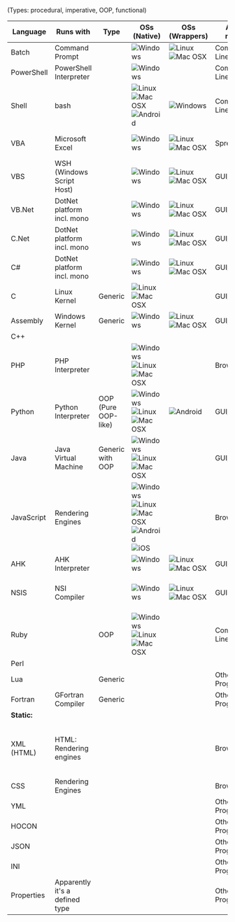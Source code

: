 (Types: procedural, imperative, OOP, functional)

|  Language  |         Runs with         |  Type   | OSs (Native)      | OSs (Wrappers)               | Access method | Full name          |
|------------|---------------------------|---------|-------------------|------------------------------|---------------|--------------------|
| Batch      | Command Prompt            |         |![Windows][Windows]|![Linux][Linux]![Mac OSX][OSX]| Command Line  | Windows Batch
| PowerShell | PowerShell Interpreter    |         |![Windows][Windows]|                              | Command Line  | 
| Shell      | bash                      |         |![Linux][Linux]![Mac OSX][OSX]![Android][Android]|![Windows][Windows]|Command Line| 
| VBA        | Microsoft Excel           |         |![Windows][Windows]|![Linux][Linux]![Mac OSX][OSX]| Spreadsheet   | Visual Basic for Applications
| VBS        | WSH (Windows Script Host) |         |![Windows][Windows]|![Linux][Linux]![Mac OSX][OSX]| GUI/CLI       | Visual Basic Script
| VB.Net     | DotNet platform incl. mono|         |![Windows][Windows]|![Linux][Linux]![Mac OSX][OSX]| GUI/CLI       | Visual Basic DotNet
| C.Net      | DotNet platform incl. mono|         |![Windows][Windows]|![Linux][Linux]![Mac OSX][OSX]| GUI/CLI       | Visual C DotNet
| C#         | DotNet platform incl. mono|         |![Windows][Windows]|![Linux][Linux]![Mac OSX][OSX]| GUI/CLI       | Visual C Sharp DotNet
| C          | Linux Kernel              | Generic |![Linux][Linux]![Mac OSX][OSX]|                   | GUI/CLI       | 
| Assembly   | Windows Kernel            | Generic |![Windows][Windows]|![Linux][Linux]![Mac OSX][OSX]| GUI/CLI       | 
| C++        |                           |         |                   |                              |               | C Plus Plus
| PHP        | PHP Interpreter           |         |![Windows][Windows]![Linux][Linux]![Mac OSX][OSX]|| Browser       | 
| Python     | Python Interpreter        |OOP (Pure OOP-like)|![Windows][Windows]![Linux][Linux]![Mac OSX][OSX]|![Android][Android]|GUI/CLI| 
| Java       | Java Virtual Machine      |Generic with OOP   |![Windows][Windows]![Linux][Linux]![Mac OSX][OSX]||GUI/CLI| 
| JavaScript | Rendering Engines         |         |![Windows][Windows]![Linux][Linux]![Mac OSX][OSX]![Android][Android]![iOS][iOS]||Browser/CLI| 
| AHK        | AHK Interpreter           |         |![Windows][Windows]|![Linux][Linux]![Mac OSX][OSX]| GUI/Keyboard  | AutoHotkey
| NSIS       | NSI Compiler              |         |![Windows][Windows]|![Linux][Linux]![Mac OSX][OSX]| GUI           | Nullsoft Scriptable Install System
| Ruby       |                           |   OOP   |![Windows][Windows]![Linux][Linux]![Mac OSX][OSX]|| Command Line  |
| Perl       |                           |         |                   |                              |               |
| Lua        |                           | Generic |                   |                              | Other Programs| 
| Fortran    | GFortran Compiler         | Generic |                   |                              | Other Programs|
| **Static:**
| XML (HTML) | HTML: Rendering engines   |         |                   |                              | Browser       | eXtensible Markup Language (HyperText Markup Language)
| CSS        | Rendering Engines         |         |                   |                              | Browser       | Cascading Style Sheet
| YML        |                           |         |                   |                              | Other Programs| YAML
| HOCON      |                           |         |                   |                              | Other Programs| 
| JSON       |                           |         |                   |                              | Other Programs| 
| INI        |                           |         |                   |                              | Other Programs| 
| Properties | Apparently it's a defined type|     |                   |                              | Other Programs| 
  [Windows]: http://png-1.findicons.com/files/icons/2075/windows_system_logo/16/windows_xp.png
  [Linux]: https://www.harryhomers.org/et/images/linux.png
  [OSX]: https://static.4kdownload.com/main/img/logo/osx-16.96553fbe79c1.png
  [Android]: http://yvanrodrigues.com/sites/yvanrodrigues.com/files/android.svg
  [iOS]: http://www.whatvpn.com/images/icons/ios.png
